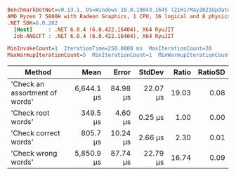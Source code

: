 ``` ini

BenchmarkDotNet=v0.13.1, OS=Windows 10.0.19043.1645 (21H1/May2021Update)
AMD Ryzen 7 5800H with Radeon Graphics, 1 CPU, 16 logical and 8 physical cores
.NET SDK=6.0.202
  [Host]     : .NET 6.0.4 (6.0.422.16404), X64 RyuJIT
  Job-ANGCFT : .NET 6.0.4 (6.0.422.16404), X64 RyuJIT

MinInvokeCount=1  IterationTime=250.0000 ms  MaxIterationCount=20  
MaxWarmupIterationCount=5  MinIterationCount=1  MinWarmupIterationCount=1  

```
|                         Method |       Mean |    Error |   StdDev | Ratio | RatioSD |
|------------------------------- |-----------:|---------:|---------:|------:|--------:|
| &#39;Check an assortment of words&#39; | 6,644.1 μs | 84.98 μs | 22.07 μs | 19.03 |    0.08 |
|             &#39;Check root words&#39; |   349.5 μs |  4.60 μs |  0.25 μs |  1.00 |    0.00 |
|          &#39;Check correct words&#39; |   805.7 μs | 10.24 μs |  2.66 μs |  2.30 |    0.01 |
|            &#39;Check wrong words&#39; | 5,850.9 μs | 87.74 μs | 22.79 μs | 16.74 |    0.09 |
